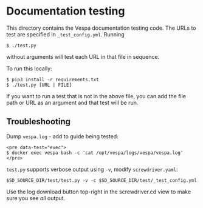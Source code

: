 <!-- Copyright Yahoo. Licensed under the terms of the Apache 2.0 license. See LICENSE in the project root. -->

# Documentation testing

This directory contains the Vespa documentation testing code.
The URLs to test are specified in `_test_config.yml`.
Running

    $ ./test.py

without arguments will test each URL in that file in sequence.

To run this locally:

    $ pip3 install -r requirements.txt
    $ ./test.py [URL | FILE]

If you want to run a test that is not in the above file, you can add the file
path or URL as an argument and that test will be run.


## Troubleshooting
Dump `vespa.log` - add to guide being tested:

    <pre data-test="exec">
    $ docker exec vespa bash -c 'cat /opt/vespa/logs/vespa/vespa.log'
    </pre>

`test.py` supports verbose output using `-v`, modify `screwdriver.yaml`:

    $SD_SOURCE_DIR/test/test.py -v -c $SD_SOURCE_DIR/test/_test_config.yml

Use the log download button top-right in the screwdriver.cd view
to make sure you see _all_ output.
